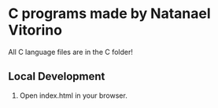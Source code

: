 # C programs made by Natanael Vitorino 

All C language files are in the C folder!

## Local Development

1. Open index.html in your browser. 
